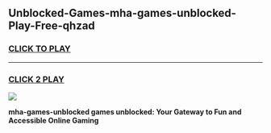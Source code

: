 
## Unblocked-Games-mha-games-unblocked-Play-Free-qhzad
<h3>
<a href="https://premium76.site?title=mha-games-unblocked&ref=17A">CLICK TO PLAY</a></h3>
<hr>

<h3>
<a href="https://premium76.site?title=mha-games-unblocked&ref=17A">CLICK 2 PLAY</a>
  
</h3>

<a href="https://premium76.site?title=mha-games-unblocked&ref=17A"><img src="https://clearcache.store/games.png"></a>


**mha-games-unblocked games unblocked: Your Gateway to Fun and Accessible Online Gaming**
